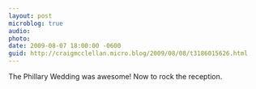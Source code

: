 ```yaml
---
layout: post
microblog: true
audio: 
photo: 
date: 2009-08-07 18:00:00 -0600
guid: http://craigmcclellan.micro.blog/2009/08/08/t3186015626.html
---
```

The Phillary Wedding was awesome! Now to rock the reception.
